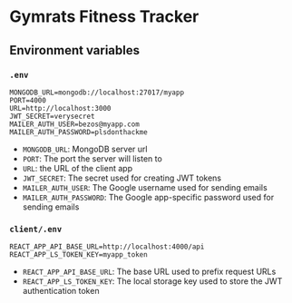 # Gymrats Fitness Tracker

## Environment variables

### `.env`

```
MONGODB_URL=mongodb://localhost:27017/myapp
PORT=4000
URL=http://localhost:3000
JWT_SECRET=verysecret
MAILER_AUTH_USER=bezos@myapp.com
MAILER_AUTH_PASSWORD=plsdonthackme
```

- `MONGODB_URL`: MongoDB server url
- `PORT`: The port the server will listen to
- `URL`: the URL of the client app
- `JWT_SECRET`: The secret used for creating JWT tokens
- `MAILER_AUTH_USER`: The Google username used for sending emails
- `MAILER_AUTH_PASSWORD`: The Google app-specific password used for sending emails

### `client/.env`

```
REACT_APP_API_BASE_URL=http://localhost:4000/api
REACT_APP_LS_TOKEN_KEY=myapp_token
```

- `REACT_APP_API_BASE_URL`: The base URL used to prefix request URLs
- `REACT_APP_LS_TOKEN_KEY`: The local storage key used to store the JWT authentication token
